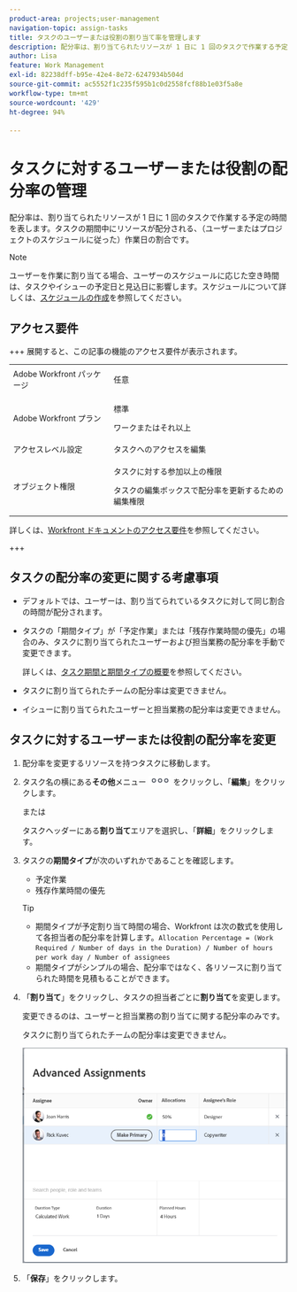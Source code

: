 ```yaml
---
product-area: projects;user-management
navigation-topic: assign-tasks
title: タスクのユーザーまたは役割の割り当て率を管理します
description: 配分率は、割り当てられたリソースが 1 日に 1 回のタスクで作業する予定の時間を表します。タスクの期間中にリソースが配分される、（ユーザーまたはプロジェクトのスケジュールに従った）作業日の割合です。
author: Lisa
feature: Work Management
exl-id: 82238dff-b95e-42e4-8e72-6247934b504d
source-git-commit: ac5552f1c235f595b1c0d2558fcf88b1e03f5a8e
workflow-type: tm+mt
source-wordcount: '429'
ht-degree: 94%

---
```


# タスクに対するユーザーまたは役割の配分率の管理

<!--
<div class="preview"> 

The highlighted information on this page refers to functionality not yet generally available. It is available only in the Preview environment for all customers. The same features will also be available in the Production environment for all customers starting with  a week from the Preview release.      

For more information, see [Interface modernization](/help/quicksilver/product-announcements/product-releases/interface-modernization/interface-modernization.md).  

</div> 
-->

配分率は、割り当てられたリソースが 1 日に 1 回のタスクで作業する予定の時間を表します。タスクの期間中にリソースが配分される、（ユーザーまたはプロジェクトのスケジュールに従った）作業日の割合です。

>[!NOTE]
>
>ユーザーを作業に割り当てる場合、ユーザーのスケジュールに応じた空き時間は、タスクやイシューの予定日と見込日に影響します。スケジュールについて詳しくは、[スケジュールの作成](../../../administration-and-setup/set-up-workfront/configure-timesheets-schedules/create-schedules.md)を参照してください。

## アクセス要件

+++ 展開すると、この記事の機能のアクセス要件が表示されます。

<table style="table-layout:auto"> 
 <col> 
 <col> 
 <tbody> 
  <tr> 
   <td>Adobe Workfront パッケージ</td> 
   <td> <p>任意</p> </td> 
  </tr> 
  <tr> 
   <td>Adobe Workfront プラン</td> 
   <td> <p>標準</p>
   <p>ワークまたはそれ以上</p>
   </td> 
  </tr> 
  <tr> 
   <td>アクセスレベル設定</td> 
   <td>タスクへのアクセスを編集</td> 
  </tr> 
  <tr> 
   <td>オブジェクト権限</td>
   <td><p>タスクに対する参加以上の権限</p>
   <p>タスクの編集ボックスで配分率を更新するための編集権限</p></td>
  </tr>
 </tbody>
</table>

詳しくは、[Workfront ドキュメントのアクセス要件](/help/quicksilver/administration-and-setup/add-users/access-levels-and-object-permissions/access-level-requirements-in-documentation.md)を参照してください。

+++

<!--
Change this sentence in the table when unshimmming assignments on Edit task:
<p>Edit permissions to update allocation hours in the Edit Task box</p>
To this:
<p>Edit permissions to update allocation hours in the Edit Task box in the Production environment. <span class="preview">You can no longer manage allocation percentage in the Edit task box in the Preview environment.</span></p>
-->

## タスクの配分率の変更に関する考慮事項

* デフォルトでは、ユーザーは、割り当てられているタスクに対して同じ割合の時間が配分されます。
* タスクの「期間タイプ」が「予定作業」または「残存作業時間の優先」の場合のみ、タスクに割り当てられたユーザーおよび担当業務の配分率を手動で変更できます。

  詳しくは、[タスク期間と期間タイプの概要](../../../manage-work/tasks/taskdurtn/task-duration-and-duration-type.md)を参照してください。

* タスクに割り当てられたチームの配分率は変更できません。
* イシューに割り当てられたユーザーと担当業務の配分率は変更できません。

## タスクに対するユーザーまたは役割の配分率を変更

1. 配分率を変更するリソースを持つタスクに移動します。
1. タスク名の横にある&#x200B;**その他**&#x200B;メニュー ![](assets/qs-more-icon-on-an-object.png) をクリックし、「**編集**」をクリックします。

   または

   タスクヘッダーにある&#x200B;**割り当て**&#x200B;エリアを選択し、「**詳細**」をクリックします。

1. タスクの&#x200B;**期間タイプ**&#x200B;が次のいずれかであることを確認します。

   * 予定作業
   * 残存作業時間の優先

   >[!TIP]
   >
   >* 期間タイプが予定割り当て時間の場合、Workfront は次の数式を使用して各担当者の配分率を計算します。`Allocation Percentage = (Work Required / Number of days in the Duration) / Number of hours per work day / Number of assignees`
   >* 期間タイプがシンプルの場合、配分率ではなく、各リソースに割り当てられた時間を見積もることができます。

1. 「**割り当て**」をクリックし、タスクの担当者ごとに&#x200B;**割り当て**&#x200B;を変更します。

   変更できるのは、ユーザーと担当業務の割り当てに関する配分率のみです。

   タスクに割り当てられたチームの配分率は変更できません。

   ![ 配分率の変更 ](assets/advanced-assignments-allocation-percentage.png)

1. 「**保存**」をクリックします。
